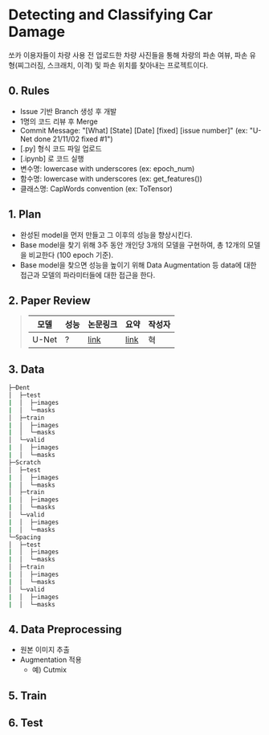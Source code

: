 # Detecting and Classifying Car Damage

쏘카 이용자들이 차량 사용 전 업로드한 차량 사진들을 통해 차량의 파손 여뷰, 파손 유형(찌그러짐, 스크래치, 이격) 및 파손 위치를 찾아내는 프로젝트이다. 

## 0. Rules
- Issue 기반 Branch 생성 후 개발
- 1명의 코드 리뷰 후 Merge
- Commit Message: "[What] [State] [Date] [fixed] [issue number]" (ex: "U-Net done 21/11/02 fixed #1")
- [.py] 형식 코드 파일 업로드
- [.ipynb] 로 코드 실행
- 변수명:  lowercase with underscores (ex: epoch_num)
- 함수명: lowercase with underscores (ex: get_features())
- 클래스명: CapWords convention (ex: ToTensor)

## 1. Plan
- 완성된 model을 먼저 만들고 그 이후의 성능을 향상시킨다.
- Base model을 찾기 위해 3주 동안 개인당 3개의 모델을 구현하여, 총 12개의 모델을 비교한다 (100 epoch 기준).
- Base model을 찾으면 성능을 높이기 위해 Data Augmentation 등 data에 대한 접근과 모델의 파라미터들에 대한 접근을 한다.

## 2. Paper Review
>    |모델|성능|논문링크|요약|작성자|
>    |---|---|---|---|---|
>    |U-Net|?|[link](https://arxiv.org/pdf/1505.04597.pdf)|[link](https://kim123.notion.site/U-Net-Convolutional-Networks-for-Biomedical-Image-Segmentation-98ba91df596a4df197ec5e4b93fe323e)|혁|

## 3. Data
```sh
├─Dent
│  ├─test
|  │  ├─images
|  │  └─masks
│  ├─train
|  │  ├─images
|  │  └─masks
│  └─valid
|  │  ├─images
|  │  └─masks
├─Scratch
│  ├─test
|  │  ├─images
|  │  └─masks
│  ├─train
|  │  ├─images
|  │  └─masks
│  └─valid
|  │  ├─images
|  │  └─masks
└─Spacing
│  ├─test
|  │  ├─images
|  │  └─masks
│  ├─train
|  │  ├─images
|  │  └─masks
│  └─valid
|  │  ├─images
|  │  └─masks
``` 

## 4. Data Preprocessing
- 원본 이미지 추출
- Augmentation 적용
    - 예) Cutmix 

## 5. Train

## 6. Test